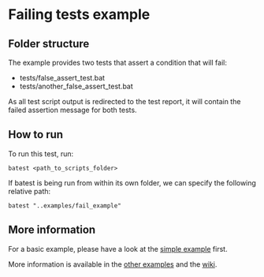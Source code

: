 # Failing tests example

## Folder structure

The example provides two tests that assert a condition that will fail:
- tests/false_assert_test.bat
- tests/another_false_assert_test.bat

As all test script output is redirected to the test report, it will contain the failed assertion message for both tests.

## How to run

To run this test, run:

	batest <path_to_scripts_folder>

If batest is being run from within its own folder, we can specify the following relative path:

	batest "..examples/fail_example"

## More information

For a basic example, please have a look at the [simple example](https://github.com/rbaltrusch/batest/tree/master/examples/simple_example) first.

More information is available in the [other examples](https://github.com/rbaltrusch/batest/tree/master/examples) and the [wiki](https://github.com/rbaltrusch/batest/wiki).
